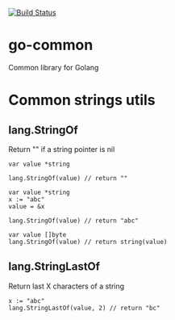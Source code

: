 [![Build Status](https://travis-ci.org/qumonintelligence/go-common.svg?branch=master)](https://travis-ci.org/qumonintelligence/go-common)

# go-common
Common library for Golang

# Common strings utils


## lang.StringOf

Return "" if a string pointer is nil
```
var value *string

lang.StringOf(value) // return ""
```

```
var value *string
x := "abc"
value = &x

lang.StringOf(value) // return "abc"
```

```
var value []byte
lang.StringOf(value) // return string(value)
```

## lang.StringLastOf

Return last X characters of a string

```
x := "abc"
lang.StringLastOf(value, 2) // return "bc"
```